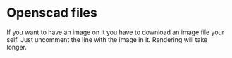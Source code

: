 # Openscad files
If you want to have an image on it you have to download an image file your self.
Just uncomment the line with the image in it.
Rendering will take longer.


